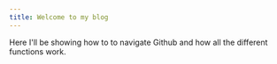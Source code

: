 ```yaml
---
title: Welcome to my blog
---
```


Here I'll be showing how to to navigate Github and how all the different functions work.
